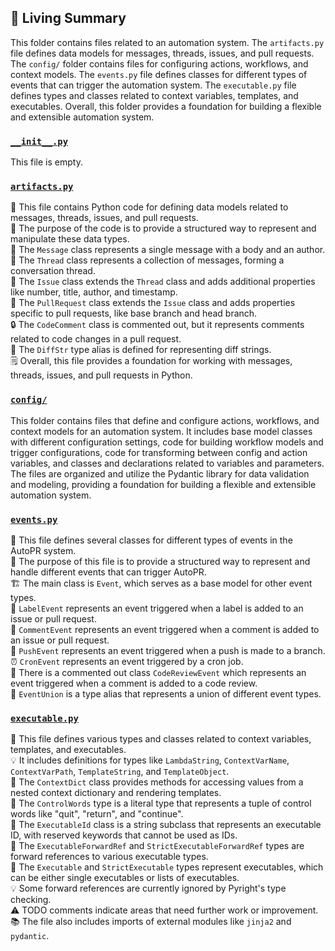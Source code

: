 

<!-- Living README Summary -->
## 🌳 Living Summary

This folder contains files related to an automation system. The `artifacts.py` file defines data models for messages, threads, issues, and pull requests. The `config/` folder contains files for configuring actions, workflows, and context models. The `events.py` file defines classes for different types of events that can trigger the automation system. The `executable.py` file defines types and classes related to context variables, templates, and executables. Overall, this folder provides a foundation for building a flexible and extensible automation system.


### [`__init__.py`](https://github.com/raphael-francis/AutoPR-internal/blob/abf8a94706cbed9949282f3ad09945acb09227e5/./autopr/models/__init__.py)

This file is empty.  


### [`artifacts.py`](https://github.com/raphael-francis/AutoPR-internal/blob/abf8a94706cbed9949282f3ad09945acb09227e5/./autopr/models/artifacts.py)

📄 This file contains Python code for defining data models related to messages, threads, issues, and pull requests.  
📝 The purpose of the code is to provide a structured way to represent and manipulate these data types.  
💬 The `Message` class represents a single message with a body and an author.  
🧵 The `Thread` class represents a collection of messages, forming a conversation thread.  
🔢 The `Issue` class extends the `Thread` class and adds additional properties like number, title, author, and timestamp.  
🔀 The `PullRequest` class extends the `Issue` class and adds properties specific to pull requests, like base branch and head branch.  
🔒 The `CodeComment` class is commented out, but it represents comments related to code changes in a pull request.  
📝 The `DiffStr` type alias is defined for representing diff strings.  
🗒️ Overall, this file provides a foundation for working with messages, threads, issues, and pull requests in Python.  


### [`config/`](https://github.com/raphael-francis/AutoPR-internal/blob/abf8a94706cbed9949282f3ad09945acb09227e5/./autopr/models/config)

This folder contains files that define and configure actions, workflows, and context models for an automation system. It includes base model classes with different configuration settings, code for building workflow models and trigger configurations, code for transforming between config and action variables, and classes and declarations related to variables and parameters. The files are organized and utilize the Pydantic library for data validation and modeling, providing a foundation for building a flexible and extensible automation system.  


### [`events.py`](https://github.com/raphael-francis/AutoPR-internal/blob/abf8a94706cbed9949282f3ad09945acb09227e5/./autopr/models/events.py)

📝 This file defines several classes for different types of events in the AutoPR system.  
🔧 The purpose of this file is to provide a structured way to represent and handle different events that can trigger AutoPR.  
🏗️ The main class is `Event`, which serves as a base model for other event types.  
🔖 `LabelEvent` represents an event triggered when a label is added to an issue or pull request.  
💬 `CommentEvent` represents an event triggered when a comment is added to an issue or pull request.  
🚀 `PushEvent` represents an event triggered when a push is made to a branch.  
⏰ `CronEvent` represents an event triggered by a cron job.  
🔄 There is a commented out class `CodeReviewEvent` which represents an event triggered when a comment is added to a code review.  
🔀 `EventUnion` is a type alias that represents a union of different event types.  


### [`executable.py`](https://github.com/raphael-francis/AutoPR-internal/blob/abf8a94706cbed9949282f3ad09945acb09227e5/./autopr/models/executable.py)

📝 This file defines various types and classes related to context variables, templates, and executables.  
💡 It includes definitions for types like `LambdaString`, `ContextVarName`, `ContextVarPath`, `TemplateString`, and `TemplateObject`.  
🧩 The `ContextDict` class provides methods for accessing values from a nested context dictionary and rendering templates.  
🔀 The `ControlWords` type is a literal type that represents a tuple of control words like "quit", "return", and "continue".  
🔑 The `ExecutableId` class is a string subclass that represents an executable ID, with reserved keywords that cannot be used as IDs.  
🔗 The `ExecutableForwardRef` and `StrictExecutableForwardRef` types are forward references to various executable types.  
🚀 The `Executable` and `StrictExecutable` types represent executables, which can be either single executables or lists of executables.  
💡 Some forward references are currently ignored by Pyright's type checking.  
⚠️ TODO comments indicate areas that need further work or improvement.  
📚 The file also includes imports of external modules like `jinja2` and `pydantic`.  

<!-- Living README Summary -->